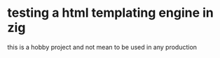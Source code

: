 # testing a html templating engine in zig

this is a hobby project and not mean to be used in any production

